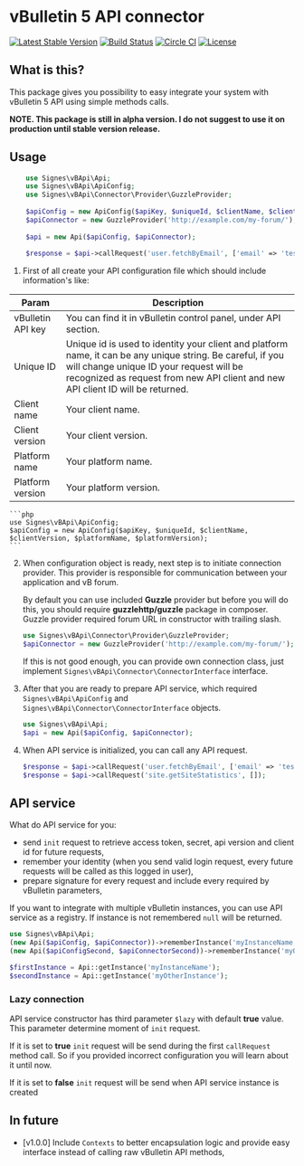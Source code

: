 # vBulletin 5 API connector

[![Latest Stable Version](https://poser.pugx.org/signes/vbulletin-api-php/v/stable)](https://packagist.org/packages/signes/vbulletin-api-php)
[![Build Status](https://travis-ci.org/signes-pl/vbulletin-api-php.svg?branch=master)](https://travis-ci.org/signes-pl/vbulletin-api-php)
[![Circle CI](https://circleci.com/gh/signes-pl/vbulletin-api-php.svg?style=svg)](https://circleci.com/gh/signes-pl/vbulletin-api-php)
[![License](https://poser.pugx.org/signes/acl/license)](https://packagist.org/packages/signes/vbulletin-api-php)

## What is this?

This package gives you possibility to easy integrate your system with vBulletin 5 API using simple methods calls.

**NOTE. This package is still in alpha version. I do not suggest to use it on production until stable version release.**

## Usage

```php
    use Signes\vBApi\Api;
    use Signes\vBApi\ApiConfig;
    use Signes\vBApi\Connector\Provider\GuzzleProvider;
    
    $apiConfig = new ApiConfig($apiKey, $uniqueId, $clientName, $clientVersion, $platformName, $platformVersion);
    $apiConnector = new GuzzleProvider('http://example.com/my-forum/');
 
    $api = new Api($apiConfig, $apiConnector);
    
    $response = $api->callRequest('user.fetchByEmail', ['email' => 'test@example.com']);
```

1. First of all create your API configuration file which should include information's like:

| Param | Description|
|---|---|
| vBulletin API key | You can find it in vBulletin control panel, under API section. |
| Unique ID | Unique id is used to identity your client and platform name, it can be any unique string. Be careful, if you will change unique ID your request will be recognized as request from new API client and new API client ID will be returned. |
| Client name | Your client name. |
| Client version | Your client version. |
| Platform name | Your platform name. |
| Platform version | Your platform version. |


    ```php
    use Signes\vBApi\ApiConfig;
    $apiConfig = new ApiConfig($apiKey, $uniqueId, $clientName, $clientVersion, $platformName, $platformVersion);
    ```

2. When configuration object is ready, next step is to initiate connection provider. This provider is responsible for communication between your application and vB forum.

    By default you can use included **Guzzle** provider but before you will do this, you should require **guzzlehttp/guzzle** package in composer. Guzzle provider required forum URL in constructor with trailing slash. 
   
    ```php
    use Signes\vBApi\Connector\Provider\GuzzleProvider;
    $apiConnector = new GuzzleProvider('http://example.com/my-forum/');
    ```
    
    If this is not good enough, you can provide own connection class, just implement `Signes\vBApi\Connector\ConnectorInterface` interface.
    
3. After that you are ready to prepare API service, which required `Signes\vBApi\ApiConfig` and `Signes\vBApi\Connector\ConnectorInterface` objects.

    ```php
    use Signes\vBApi\Api;
    $api = new Api($apiConfig, $apiConnector);
    ```
    
4. When API service is initialized, you can call any API request.

    ```php
    $response = $api->callRequest('user.fetchByEmail', ['email' => 'test@example.com']);
    $response = $api->callRequest('site.getSiteStatistics', []);
    ```
    
## API service

What do API service for you:

* send `init` request to retrieve access token, secret, api version and client id for future requests,
* remember your identity (when you send valid login request, every future requests will be called as this logged in user),
* prepare signature for every request and include every required by vBulletin parameters,

If you want to integrate with multiple vBulletin instances, you can use API service as a registry. If instance is not remembered `null` will be returned.

```php
use Signes\vBApi\Api;
(new Api($apiConfig, $apiConnector))->rememberInstance('myInstanceName');
(new Api($apiConfigSecond, $apiConnectorSecond))->rememberInstance('myOtherInstance');

$firstInstance = Api::getInstance('myInstanceName');
$secondInstance = Api::getInstance('myOtherInstance');
```

### Lazy connection

API service constructor has third parameter `$lazy` with default **true** value. This parameter determine moment of `init` request. 

If it is set to **true** `init` request will be send during the first `callRequest` method call. So if you provided incorrect configuration you will learn about it until now. 

If it is set to **false** `init` request will be send when API service instance is created

## In future

* [v1.0.0] Include `Contexts` to better encapsulation logic and provide easy interface instead of calling raw vBulletin API methods,
   